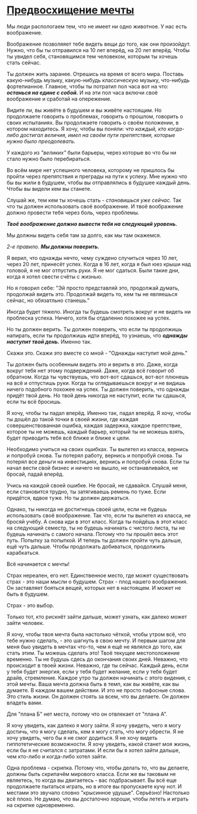 # [Предвосхищение мечты]()

Мы люди распологаем тем, что не имеет ни одно животное.
У нас есть воображение.

Воображение позволяяет тебе видеть вещи до того, как они произойдут.
Нужно, что бы ты отправился на 10 лет вперёд, на 20 лет вперёд.
Чтобы ты увидел себя, становящимся тем человеком, которым ты хочешь стать сейчас.

Ты должен жить заранее.
Отрешись на время от всего мира.
Поставь какую-нибудь музыку, какую-нибудь классическую музыку, что-нибудь фортепианное.
Главное, чтобы ты потратил пол часа вот на что: _**останься на едине с собой.**_
И на эти пол часа включи своё воображение и сработай на опережение.

Видите ли, вы живёте в будушем и вы живёте настоящим.
Но продолжаете говорить о проблемах, говорить о прошлом, говорить о своих испытаниях.
Вы продолжаете говорить о своём положении, в котором находитесь.
Я хочу, чтобы вы поняли: _что каждый, кто когда-либо достигал величия, имел на своём пути препятствия, которые нужно было преодолевать._

У каждого из _"великих"_ были барьеры, через которые во что бы ни стало нужно было перебираться.

Во всём мире нет успешного человека, которому не пришлось бы пройти через препятствия и преграды на пути к успеху.
Мне нужно что бы вы жили в будушем, чтобы вы отправлялись в будушее каждый день.
Чтобы вы видели кем вы станете.

Слушай же, тем кем ты хочешь стать - _становишься уже сейчас._
Так что ты должен использовать своё воображение.
И твоё воображение должно провести тебя через боль, через проблемы.

_**Твоё воображение должно вывести тебя на следующий уровень.**_

Мы должны видеть себя там за долго, как мы там окажемся.

_2-е правило. **Мы должны поверить.**_

Я верил, что однажды нечто, чему суждено случиться через 10 лет, через 20 лет, принесёт успех.
Когда в 16 лет, когда я был юез крыши над головой, я не мог отпустить руки.
Я не мог сдаться.
Были такие дни, когда я хотел свести счёты с жизнью.

Но я говорил себе:
"Эй просто представляй это, продолжай думать, продолжай видеть это.
Продолжай видеть то, кем ты не являешься сейчас, но обязатльно станешь."

Иногда будет тяжело.
Иногда ты будешь смотреть вокруг и не видеть ни проблеска успеха.
Ничего, хотя бы отдаленно похожее на успех.

Но ты должен верить.
Ты должен поверить, что если ты продолжишь напирать, если ты продолжишь идти вперёд, то узнаешь, что _**однажды наступит твой день.**_
Именно так.

Скажи это.
Скажи это вместе со мной - "Однажды наступит мой день."

Ты должен быть особенным видеть это и верить в это.
Даже, когда вокруг тебя нет этому подверждений.
Даже, когда всё говорит об обратном.
Когда ты чувствуешь, что вот-вот сдашься, вот-вот плюнешь на всё и отпустишь руки.
Когда ты оглядываешься вокруг и не видишь ничего подобного похожее на успех.
Ты должен поверить, что однажды придёт твой день.
Но твой день никогда не наступит, если ты сдашься, если ты всё бросишь.

Я хочу, чтобы ты падал вперёд.
Именно так, падал вперёд.
Я хочу, чтобы ты дошёл до такой точки в своей жизни, где каждая совершенствованная ошибка, каждая задержка, каждое прептствие, которое ты не можешь, каждый барьер, который ты не можешь взять, будет приводить тебя всё ближе и ближе к цели.

Необходимо учиться на своих ошибках.
Ты вылетел из класса, вернись и попробуй снова.
Ты потерял работу, вернись и попробуй снова.
Ты потерял все деньги на инвестициях, вернись и попробуй снова.
Если ты начал вести свой бизнес и ничего не вышло, не останавливайся, не бросай,  падай вперёд.

Учись на каждой своей ошибке.
Не бросай, не сдавайся.
Слушай меня, если становится трудно, ты затягиваешь ремень по туже.
Если придётся, вдвое туже.
Но ты должен держаться.

Однако, ты никогда не достигнешь своей цели, если не будешь использовать своё воображение.
Так что, если ты вылетел из класса, не бросяй учёбу.
А снова иди в этот класс.
Когда ты пойдёшь в этот класс на следующий семестр, ты не будешь начинать с чистого листа, ты не будешь начинать с самого начала.
Потому что ты прошёл весь этот путь.
Попытку за попыткой.
И теперь ты должен пройти чуть дальше, ещё чуть дальше.
Чтобы продолжать добиваться, продолжить карабкаться.

Всё начинается с мечты!

Страх нереален, его нет.
Единственное место, где может существовать страх - это наши мысли о будушем.
Страх - плод нашего воображения.
Он заставляет бояться вещей, которых нет в настоящем.
И может не быть в будушем.

Страх - это выбор.

Только тот, кто рискнёт зайти дальше, может узнать, как далеко может зайти человек.

Я хочу, чтобы твоя мечта была настолько чёткой, чтобы утром всё, что тебе нужно сделать, - это шагнуть в свою мечту.
И первым шагом для меня быо увидеть в мечтах что-то, чем я ещё не являлся до того, как стать этим.
Ты можешь сделать это!
Твоё текущее местоположение временно.
Ты не будушь сдесь до окончания своих дней.
Неважно, что происходит в твоей жизни.
Неважно, где ты сейчас.
Каждый день, если у тебя будет энергия, если у тебя будет желание, если у тебя будет драйв, стремление.
Каждое утро ты должен начинать с этого видения, с этой мечты.
Ваша мечта должна быть в темп, как вы живёте, как вы думаете.
В каждом вашем действии.
И это не просто пафосные слова.
Это стиль жизни.
Он должен стоять за всем, что вы делаете.
Он должен владеть вами.

Для "плана Б" нет места, потому что он отвлекает от "плана А".

Я хочу увидеть, как далеко я могу зайти.
Я хочу увидеть, чего я могу достичь, что я могу сделать, кем я могу стать, что могу обрести.
Я не хочу увидеть, чего бы я не смог додиться.
Я не хочу видеть гиппотетические возможности.
Я хочу увидеть, какой станет моя жизнь, если бы я не считался с затратами.
И если бы я хотел зайти дальше, чем кто-либо и когда-либо хотел зайти.

Одна проблема - скрипка.
Потому что, чтобы делать то, что вы делаете, должны быть скрипачём мирового класса.
Если же вы таковым не являетесь, то когда вы двигаетесь - вас подбрасывает.
Вы всё еще продолжаете пытаться играть, но в итоге вы пропускаете кучу нот.
И местами это звучало словно "крысинное удушье".
Серьёзно!
Настолько всё плохо.
Не думаю, что вы достаточно хороши, чтобы лететь и играть на скрипке одновременно.
